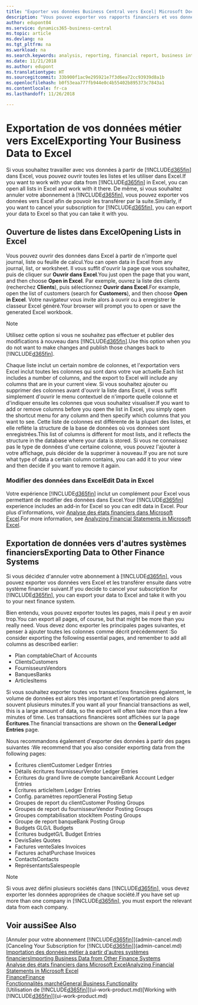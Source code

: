 ```yaml
---
title: "Exporter vos données Business Central vers Excel| Microsoft Docs"
description: "Vous pouvez exporter vos rapports financiers et vos données de veille économique de Business Central vers Excel, ou ouvrir vos données dans Excel."
author: edupont04
ms.service: dynamics365-business-central
ms.topic: article
ms.devlang: na
ms.tgt_pltfrm: na
ms.workload: na
ms.search.keywords: analysis, reporting, financial report, business intelligence, BI, Excel
ms.date: 11/21/2018
ms.author: edupont
ms.translationtype: HT
ms.sourcegitcommit: 33b900f1ac9e295921e7f3d6ea72cc93939d8a1b
ms.openlocfilehash: b0f53eaa777fb944e0c4b55402b895373c7843a1
ms.contentlocale: fr-ca
ms.lasthandoff: 11/26/2018

---
```

# <a name="exporting-your-business-data-to-excel"></a><span data-ttu-id="6ea6f-103">Exportation de vos données métier vers Excel</span><span class="sxs-lookup"><span data-stu-id="6ea6f-103">Exporting Your Business Data to Excel</span></span>
<span data-ttu-id="6ea6f-104">Si vous souhaitez travailler avec vos données à partir de [!INCLUDE[d365fin](includes/d365fin_md.md)] dans Excel, vous pouvez ouvrir toutes les listes et les utiliser dans Excel.</span><span class="sxs-lookup"><span data-stu-id="6ea6f-104">If you want to work with your data from [!INCLUDE[d365fin](includes/d365fin_md.md)] in Excel, you can open all lists in Excel and work with it there.</span></span> <span data-ttu-id="6ea6f-105">De même, si vous souhaitez annuler votre abonnement à [!INCLUDE[d365fin](includes/d365fin_md.md)], vous pouvez exporter vos données vers Excel afin de pouvoir les transférer par la suite.</span><span class="sxs-lookup"><span data-stu-id="6ea6f-105">Similarly, if you want to cancel your subscription for [!INCLUDE[d365fin](includes/d365fin_md.md)], you can export your data to Excel so that you can take it with you.</span></span>

## <a name="opening-lists-in-excel"></a><span data-ttu-id="6ea6f-106">Ouverture de listes dans Excel</span><span class="sxs-lookup"><span data-stu-id="6ea6f-106">Opening Lists in Excel</span></span>
<span data-ttu-id="6ea6f-107">Vous pouvez ouvrir des données dans Excel à partir de n'importe quel journal, liste ou feuille de calcul.</span><span class="sxs-lookup"><span data-stu-id="6ea6f-107">You can open data in Excel from any journal, list, or worksheet.</span></span> <span data-ttu-id="6ea6f-108">Il vous suffit d'ouvrir la page que vous souhaitez, puis de cliquer sur **Ouvrir dans Excel**.</span><span class="sxs-lookup"><span data-stu-id="6ea6f-108">You just open the page that you want, and then choose **Open in Excel**.</span></span> <span data-ttu-id="6ea6f-109">Par exemple, ouvrez la liste des clients (recherchez **Clients**), puis sélectionnez **Ouvrir dans Excel**.</span><span class="sxs-lookup"><span data-stu-id="6ea6f-109">For example, open the list of customers (search for **Customers**), and then choose **Open in Excel**.</span></span> <span data-ttu-id="6ea6f-110">Votre navigateur vous invite alors à ouvrir ou à enregistrer le classeur Excel généré.</span><span class="sxs-lookup"><span data-stu-id="6ea6f-110">Your browser will prompt you to open or save the generated Excel workbook.</span></span>  

> [!NOTE]
> <span data-ttu-id="6ea6f-111">Utilisez cette option si vous ne souhaitez pas effectuer et publier des modifications à nouveau dans [!INCLUDE[d365fin](includes/d365fin_md.md)].</span><span class="sxs-lookup"><span data-stu-id="6ea6f-111">Use this option when you do not want to make changes and publish those changes back to [!INCLUDE[d365fin](includes/d365fin_md.md)].</span></span>  

<span data-ttu-id="6ea6f-112">Chaque liste inclut un certain nombre de colonnes, et l'exportation vers Excel inclut toutes les colonnes qui sont dans votre vue actuelle.</span><span class="sxs-lookup"><span data-stu-id="6ea6f-112">Each list includes a number of columns, and the export to Excel will include any columns that are in your current view.</span></span> <span data-ttu-id="6ea6f-113">Si vous souhaitez ajouter ou supprimer des colonnes avant d'ouvrir la liste dans Excel, il vous suffit simplement d'ouvrir le menu contextuel de n'importe quelle colonne et d'indiquer ensuite les colonnes que vous souhaitez visualiser.</span><span class="sxs-lookup"><span data-stu-id="6ea6f-113">If you want to add or remove columns before you open the list in Excel, you simply open the shortcut menu for any column and then specify which columns that you want to see.</span></span> <span data-ttu-id="6ea6f-114">Cette liste de colonnes est différente de la plupart des listes, et elle reflète la structure de la base de données où vos données sont enregistrées.</span><span class="sxs-lookup"><span data-stu-id="6ea6f-114">This list of columns is different for most lists, and it reflects the structure in the database where your data is stored.</span></span> <span data-ttu-id="6ea6f-115">Si vous ne connaissez pas le type de données d'une certaine colonne, vous pouvez l'ajouter à votre affichage, puis décider de la supprimer à nouveau.</span><span class="sxs-lookup"><span data-stu-id="6ea6f-115">If you are not sure what type of data a certain column contains, you can add it to your view and then decide if you want to remove it again.</span></span>  

### <a name="edit-data-in-excel"></a><span data-ttu-id="6ea6f-116">Modifier des données dans Excel</span><span class="sxs-lookup"><span data-stu-id="6ea6f-116">Edit Data in Excel</span></span>
<span data-ttu-id="6ea6f-117">Votre expérience [!INCLUDE[d365fin](includes/d365fin_md.md)] inclut un complément pour Excel vous permettant de modifier des données dans Excel.</span><span class="sxs-lookup"><span data-stu-id="6ea6f-117">Your [!INCLUDE[d365fin](includes/d365fin_md.md)] experience includes an add-in for Excel so you can edit data in Excel.</span></span> <span data-ttu-id="6ea6f-118">Pour plus d'informations, voir [Analyse des états financiers dans Microsoft Excel](finance-analyze-excel.md).</span><span class="sxs-lookup"><span data-stu-id="6ea6f-118">For more information, see [Analyzing Financial Statements in Microsoft Excel](finance-analyze-excel.md).</span></span>  

## <a name="exporting-data-to-other-finance-systems"></a><span data-ttu-id="6ea6f-119">Exportation de données vers d'autres systèmes financiers</span><span class="sxs-lookup"><span data-stu-id="6ea6f-119">Exporting Data to Other Finance Systems</span></span>
<span data-ttu-id="6ea6f-120">Si vous décidez d'annuler votre abonnement à [!INCLUDE[d365fin](includes/d365fin_md.md)], vous pouvez exporter vos données vers Excel et les transférer ensuite dans votre système financier suivant.</span><span class="sxs-lookup"><span data-stu-id="6ea6f-120">If you decide to cancel your subscription for [!INCLUDE[d365fin](includes/d365fin_md.md)], you can export your data to Excel and take it with you to your next finance system.</span></span>  

<span data-ttu-id="6ea6f-121">Bien entendu, vous pouvez exporter toutes les pages, mais il peut y en avoir trop.</span><span class="sxs-lookup"><span data-stu-id="6ea6f-121">You can export all pages, of course, but that might be more than you really need.</span></span> <span data-ttu-id="6ea6f-122">Vous devez donc exporter les principales pages suivantes, et penser à ajouter toutes les colonnes comme décrit précédemment :</span><span class="sxs-lookup"><span data-stu-id="6ea6f-122">So consider exporting the following essential pages, and remember to add all columns as described earlier:</span></span>  

* <span data-ttu-id="6ea6f-123">Plan comptable</span><span class="sxs-lookup"><span data-stu-id="6ea6f-123">Chart of Accounts</span></span>  
* <span data-ttu-id="6ea6f-124">Clients</span><span class="sxs-lookup"><span data-stu-id="6ea6f-124">Customers</span></span>  
* <span data-ttu-id="6ea6f-125">Fournisseurs</span><span class="sxs-lookup"><span data-stu-id="6ea6f-125">Vendors</span></span>  
* <span data-ttu-id="6ea6f-126">Banques</span><span class="sxs-lookup"><span data-stu-id="6ea6f-126">Banks</span></span>  
* <span data-ttu-id="6ea6f-127">Articles</span><span class="sxs-lookup"><span data-stu-id="6ea6f-127">Items</span></span>  

<span data-ttu-id="6ea6f-128">Si vous souhaitez exporter toutes vos transactions financières également, le volume de données est alors très important et l'exportation prend alors souvent plusieurs minutes.</span><span class="sxs-lookup"><span data-stu-id="6ea6f-128">If you want all your financial transactions as well, this is a large amount of data, so the export will often take more than a few minutes of time.</span></span> <span data-ttu-id="6ea6f-129">Les transactions financières sont affichées sur la page **Écritures**.</span><span class="sxs-lookup"><span data-stu-id="6ea6f-129">The financial transactions are shown on the **General Ledger Entries** page.</span></span>  

<span data-ttu-id="6ea6f-130">Nous recommandons également d'exporter des données à partir des pages suivantes :</span><span class="sxs-lookup"><span data-stu-id="6ea6f-130">We recommend that you also consider exporting data from the following pages:</span></span>  

* <span data-ttu-id="6ea6f-131">Écritures client</span><span class="sxs-lookup"><span data-stu-id="6ea6f-131">Customer Ledger Entries</span></span>  
* <span data-ttu-id="6ea6f-132">Détails écritures fournisseur</span><span class="sxs-lookup"><span data-stu-id="6ea6f-132">Vendor Ledger Entries</span></span>  
* <span data-ttu-id="6ea6f-133">Écritures du grand livre de compte bancaire</span><span class="sxs-lookup"><span data-stu-id="6ea6f-133">Bank Account Ledger Entries</span></span>  
* <span data-ttu-id="6ea6f-134">Écritures article</span><span class="sxs-lookup"><span data-stu-id="6ea6f-134">Item Ledger Entries</span></span>  
* <span data-ttu-id="6ea6f-135">Config. paramètres report</span><span class="sxs-lookup"><span data-stu-id="6ea6f-135">General Posting Setup</span></span>  
* <span data-ttu-id="6ea6f-136">Groupes de report du client</span><span class="sxs-lookup"><span data-stu-id="6ea6f-136">Customer Posting Groups</span></span>  
* <span data-ttu-id="6ea6f-137">Groupes de report du fournisseur</span><span class="sxs-lookup"><span data-stu-id="6ea6f-137">Vendor Posting Groups</span></span>  
* <span data-ttu-id="6ea6f-138">Groupes comptabilisation stock</span><span class="sxs-lookup"><span data-stu-id="6ea6f-138">Item Posting Groups</span></span>  
* <span data-ttu-id="6ea6f-139">Groupe de report banque</span><span class="sxs-lookup"><span data-stu-id="6ea6f-139">Bank Posting Group</span></span>  
* <span data-ttu-id="6ea6f-140">Budgets GL</span><span class="sxs-lookup"><span data-stu-id="6ea6f-140">G/L Budgets</span></span>  
* <span data-ttu-id="6ea6f-141">Écritures budget</span><span class="sxs-lookup"><span data-stu-id="6ea6f-141">G/L Budget Entries</span></span>  
* <span data-ttu-id="6ea6f-142">Devis</span><span class="sxs-lookup"><span data-stu-id="6ea6f-142">Sales Quotes</span></span>  
* <span data-ttu-id="6ea6f-143">Factures vente</span><span class="sxs-lookup"><span data-stu-id="6ea6f-143">Sales Invoices</span></span>  
* <span data-ttu-id="6ea6f-144">Factures achat</span><span class="sxs-lookup"><span data-stu-id="6ea6f-144">Purchase Invoices</span></span>  
* <span data-ttu-id="6ea6f-145">Contacts</span><span class="sxs-lookup"><span data-stu-id="6ea6f-145">Contacts</span></span>  
* <span data-ttu-id="6ea6f-146">Représentants</span><span class="sxs-lookup"><span data-stu-id="6ea6f-146">Salespeople</span></span>  

> [!NOTE]  
>   <span data-ttu-id="6ea6f-147">Si vous avez défini plusieurs sociétés dans [!INCLUDE[d365fin](includes/d365fin_md.md)], vous devez exporter les données appropriées de chaque société.</span><span class="sxs-lookup"><span data-stu-id="6ea6f-147">If you have set up more than one company in [!INCLUDE[d365fin](includes/d365fin_md.md)], you must export the relevant data from each company.</span></span>

## <a name="see-also"></a><span data-ttu-id="6ea6f-148">Voir aussi</span><span class="sxs-lookup"><span data-stu-id="6ea6f-148">See Also</span></span>
<span data-ttu-id="6ea6f-149">[Annuler pour votre abonnement [!INCLUDE[d365fin](includes/d365fin_md.md)]](admin-cancel.md)</span><span class="sxs-lookup"><span data-stu-id="6ea6f-149">[Canceling Your Subscription for [!INCLUDE[d365fin](includes/d365fin_md.md)]](admin-cancel.md)</span></span>  
[<span data-ttu-id="6ea6f-150">Importation des données métier à partir d'autres systèmes financiers</span><span class="sxs-lookup"><span data-stu-id="6ea6f-150">Importing Business Data from Other Finance Systems</span></span>](across-import-data-configuration-packages.md)  
[<span data-ttu-id="6ea6f-151">Analyse des états financiers dans Microsoft Excel</span><span class="sxs-lookup"><span data-stu-id="6ea6f-151">Analyzing Financial Statements in Microsoft Excel</span></span>](finance-analyze-excel.md)  
[<span data-ttu-id="6ea6f-152">Finance</span><span class="sxs-lookup"><span data-stu-id="6ea6f-152">Finance</span></span>](finance.md)  
[<span data-ttu-id="6ea6f-153">Fonctionnalités marché</span><span class="sxs-lookup"><span data-stu-id="6ea6f-153">General Business Functionality</span></span>](ui-across-business-areas.md)  
<span data-ttu-id="6ea6f-154">[Utilisation de [!INCLUDE[d365fin](includes/d365fin_md.md)]](ui-work-product.md)</span><span class="sxs-lookup"><span data-stu-id="6ea6f-154">[Working with [!INCLUDE[d365fin](includes/d365fin_md.md)]](ui-work-product.md)</span></span>  

